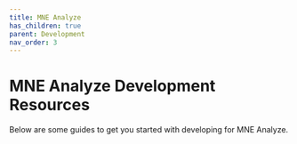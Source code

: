 ```yaml
---
title: MNE Analyze
has_children: true
parent: Development
nav_order: 3
---
```

# MNE Analyze Development Resources

Below are some guides to get you started with developing for MNE Analyze.
